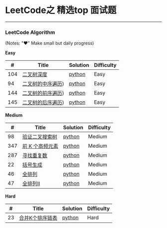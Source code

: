 # LeetCode之 精选top 面试题

---
 
 
### LeetCode Algorithm

(Notes: "&hearts;" Make small but daily progress)

**Easy**

| # | Title | Solution | Difficulty |
|---| ----- | -------- | ---------- |
|104|[二叉树深度](https://leetcode-cn.com/problems/maximum-depth-of-binary-tree/)| [python](./daily/104_2020-05-19.md)|Easy|
|94|[二叉树的中序遍历](https://leetcode-cn.com/problems/binary-tree-inorder-traversal/))| [python](./daily/94_2020-05-19.md)|Easy|
|144|[二叉树的前序遍历](https://leetcode-cn.com/problems/binary-tree-preorder-traversal/))| [python](./daily/144_2020-05-20.md)|Easy|
|145|[二叉树的后序遍历](https://leetcode-cn.com/problems/binary-tree-postorder-traversal/))| [python](./daily/145_2020-05-20.md)|Easy|
    



**Medium**

| # | Title | Solution | Difficulty |
|---| ----- | -------- | ---------- |
|98|[验证二叉搜索树](https://leetcode-cn.com/problems/validate-binary-search-tree/) | [python](./daily/98_2020-06-01.md)|Medium|
|347|[ 前 K 个高频元素](https://leetcode-cn.com/problems/top-k-frequent-elements/) | [python](./daily/347_2020-06-09.md)|Medium|
|287|[寻找重复数](https://leetcode-cn.com/problems/find-the-duplicate-number/)  | [python](./daily/287_2020-06-10.md)|Medium|
|22|[括号生成](https://leetcode-cn.com/problems/generate-parentheses/)| [python](./daily/22_2020-06-10.md)|Medium|
|46|[全排列](https://leetcode-cn.com/problems/permutations/)| [python](./daily/46_2020-06-11.md)|Medium|
|47|[全排列II](https://leetcode-cn.com/problems/permutations-ii/)| [python](./daily/47_2020-06-12.md)|Medium|


**Hard**

| # | Title | Solution | Difficulty |
|---| ----- | -------- | ---------- |
|23|[合并K个排序链表](https://leetcode-cn.com/problems/merge-k-sorted-lists/) | [python](./daily/23_2020-05-03.md)|Hard|
 
